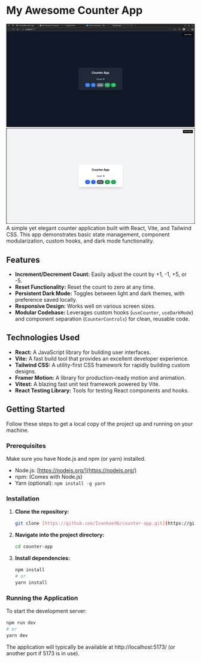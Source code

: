 # My Awesome Counter App

![Counter App Screenshot-Dark Mode](public/Site-screenshot-darkmode.png)
![Counter App Screenshot-Light Mode](public/Site-screenshot-lightmode.png)
A simple yet elegant counter application built with React, Vite, and Tailwind CSS. This app demonstrates basic state management, component modularization, custom hooks, and dark mode functionality.

## Features

* **Increment/Decrement Count:** Easily adjust the count by +1, -1, +5, or -5.
* **Reset Functionality:** Reset the count to zero at any time.
* **Persistent Dark Mode:** Toggles between light and dark themes, with preference saved locally.
* **Responsive Design:** Works well on various screen sizes.
* **Modular Codebase:** Leverages custom hooks (`useCounter`, `useDarkMode`) and component separation (`CounterControls`) for clean, reusable code.

## Technologies Used

* **React:** A JavaScript library for building user interfaces.
* **Vite:** A fast build tool that provides an excellent developer experience.
* **Tailwind CSS:** A utility-first CSS framework for rapidly building custom designs.
* **Framer Motion:** A library for production-ready motion and animation.
* **Vitest:** A blazing fast unit test framework powered by Vite.
* **React Testing Library:** Tools for testing React components and hooks.

## Getting Started

Follow these steps to get a local copy of the project up and running on your machine.

### Prerequisites

Make sure you have Node.js and npm (or yarn) installed.

* Node.js: [https://nodejs.org/](https://nodejs.org/)
* npm: (Comes with Node.js)
* Yarn (optional): `npm install -g yarn`

### Installation

1.  **Clone the repository:**
    ```bash
    git clone [https://github.com/Ivankoe96/counter-app.git](https://github.com/Ivankoe96/counter-app.git)
    ```

2.  **Navigate into the project directory:**
    ```bash
    cd counter-app
    ```

3.  **Install dependencies:**
    ```bash
    npm install
    # or
    yarn install
    ```

### Running the Application

To start the development server:

```bash
npm run dev
# or
yarn dev
```

The application will typically be available at http://localhost:5173/ (or another port if 5173 is in use).
